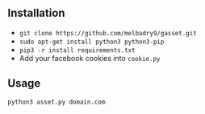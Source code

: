 ## Installation
- `git clone https://github.com/melbadry9/gasset.git`
- `sudo apt-get install python3 python3-pip`
- `pip3 -r install requirements.txt`
- Add your facebook cookies into `cookie.py`

## Usage
`python3 asset.py domain.com`
